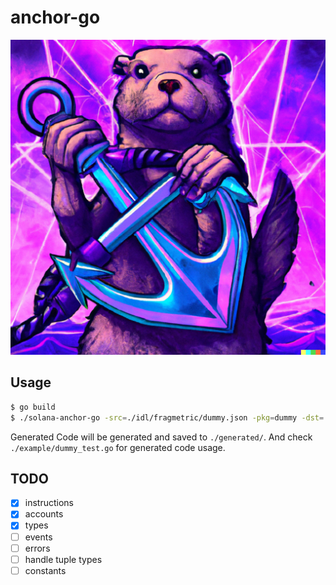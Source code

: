# anchor-go

![logo](logo.png)

## Usage

```bash
$ go build
$ ./solana-anchor-go -src=./idl/fragmetric/dummy.json -pkg=dummy -dst=./generated/dummy
```

Generated Code will be generated and saved to `./generated/`.
And check `./example/dummy_test.go` for generated code usage.

## TODO
- [x] instructions
- [x] accounts
- [x] types
- [ ] events
- [ ] errors
- [ ] handle tuple types
- [ ] constants
